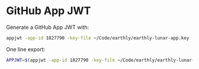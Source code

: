 # GitHub App JWT

Generate a GitHub App JWT with:

```bash
appjwt -app-id 1827790 -key-file ~/Code/earthly/earthly-lunar-app.key
```

One line export:

```bash
APPJWT=$(appjwt -app-id 1827790 -key-file ~/Code/earthly/earthly-lunar-app.key)
```
